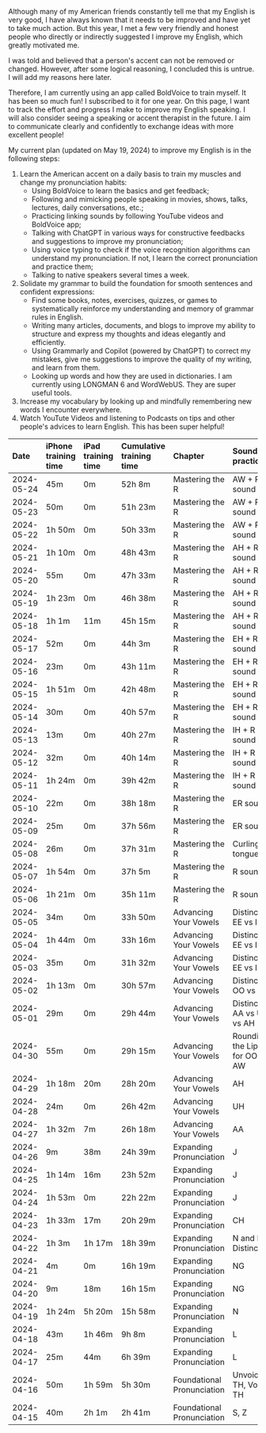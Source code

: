Although many of my American friends constantly tell me that my English is very good, I have always known that it needs to be improved and have yet to take much action. But this year, I met a few very friendly and honest people who directly or indirectly suggested I improve my English, which greatly motivated me.

I was told and believed that a person's accent can not be removed or changed. However, after some logical reasoning, I concluded this is untrue. I will add my reasons here later.

Therefore, I am currently using an app called BoldVoice to train myself. It has been so much fun! I subscribed to it for one year. On this page, I want to track the effort and progress I make to improve my English speaking. I will also consider seeing a speaking or accent therapist in the future. I aim to communicate clearly and confidently to exchange ideas with more excellent people!

My current plan (updated on May 19, 2024) to improve my English is in the following steps:

1. Learn the American accent on a daily basis to train my muscles and change my pronunciation habits:
   - Using BoldVoice to learn the basics and get feedback;
   - Following and mimicking people speaking in movies, shows, talks, lectures, daily conversations, etc.;
   - Practicing linking sounds by following YouTube videos and BoldVoice app;
   - Talking with ChatGPT in various ways for constructive feedbacks and suggestions to improve my pronunciation;
   - Using voice typing to check if the voice recognition algorithms can understand my pronunciation. If not, I learn the correct pronunciation and practice them;
   - Talking to native speakers several times a week.
2. Solidate my grammar to build the foundation for smooth sentences and confident expressions:
   - Find some books, notes, exercises, quizzes, or games to systematically reinforce my understanding and memory of grammar rules in English.
   - Writing many articles, documents, and blogs to improve my ability to structure and express my thoughts and ideas elegantly and efficiently.
   - Using Grammarly and Copilot (powered by ChatGPT) to correct my mistakes, give me suggestions to improve the quality of my writing, and learn from them.
   - Looking up words and how they are used in dictionaries. I am currently using LONGMAN 6 and WordWebUS. They are super useful tools.
3. Increase my vocabulary by looking up and mindfully remembering new words I encounter everywhere.
4. Watch YouTute Videos and listening to Podcasts on tips and other people's advices to learn English. This has been super helpful!

| Date       | iPhone training time | iPad training time | Cumulative training time | Chapter                    | Sound practiced                 | Example words                   |
| :--------- | :------------------- | :----------------- | :----------------------- | :------------------------- | :------------------------------ | :------------------------------ |
| 2024-05-24 | 45m                  | 0m                 | 52h 8m                   | Mastering the R            | AW + R sound                    | important, fortune              |
| 2024-05-23 | 50m                  | 0m                 | 51h 23m                  | Mastering the R            | AW + R sound                    | orthodox                        |
| 2024-05-22 | 1h 50m               | 0m                 | 50h 33m                  | Mastering the R            | AW + R sound                    | storm, border                   |
| 2024-05-21 | 1h 10m               | 0m                 | 48h 43m                  | Mastering the R            | AH + R sound                    | large, charge                   |
| 2024-05-20 | 55m                  | 0m                 | 47h 33m                  | Mastering the R            | AH + R sound                    | scarf, bizarre                  |
| 2024-05-19 | 1h 23m               | 0m                 | 46h 38m                  | Mastering the R            | AH + R sound                    | car, farm                       |
| 2024-05-18 | 1h 1m                | 11m                | 45h 15m                  | Mastering the R            | AH + R sound                    | dark, far                       |
| 2024-05-17 | 52m                  | 0m                 | 44h 3m                   | Mastering the R            | EH + R sound                    | haircut                         |
| 2024-05-16 | 23m                  | 0m                 | 43h 11m                  | Mastering the R            | EH + R sound                    | heir                            |
| 2024-05-15 | 1h 51m               | 0m                 | 42h 48m                  | Mastering the R            | EH + R sound                    | area, various                   |
| 2024-05-14 | 30m                  | 0m                 | 40h 57m                  | Mastering the R            | EH + R sound                    | square, wear                    |
| 2024-05-13 | 13m                  | 0m                 | 40h 27m                  | Mastering the R            | IH + R sound                    | severe                          |
| 2024-05-12 | 32m                  | 0m                 | 40h 14m                  | Mastering the R            | IH + R sound                    | unclear                         |
| 2024-05-11 | 1h 24m               | 0m                 | 39h 42m                  | Mastering the R            | IH + R sound                    | fierce, sincere                 |
| 2024-05-10 | 22m                  | 0m                 | 38h 18m                  | Mastering the R            | ER sound                        | attorny, journalist             |
| 2024-05-09 | 25m                  | 0m                 | 37h 56m                  | Mastering the R            | ER sound                        | curve, certain                  |
| 2024-05-08 | 26m                  | 0m                 | 37h 31m                  | Mastering the R            | Curling the tongue              | fashion, ship                   |
| 2024-05-07 | 1h 54m               | 0m                 | 37h 5m                   | Mastering the R            | R sound                         | inspiration, evaporate          |
| 2024-05-06 | 1h 21m               | 0m                 | 35h 11m                  | Mastering the R            | R sound                         | rain, driver                    |
| 2024-05-05 | 34m                  | 0m                 | 33h 50m                  | Advancing Your Vowels      | Distinction: EE vs IH           | spirit, ceiling [S.EE.L.IH.NG]  |
| 2024-05-04 | 1h 44m               | 0m                 | 33h 16m                  | Advancing Your Vowels      | Distinction: EE vs IH           | green[G.R.EE.N], lift[L.IH.F.T] |
| 2024-05-03 | 35m                  | 0m                 | 31h 32m                  | Advancing Your Vowels      | Distinction: EE vs IH           | heat, hit                       |
| 2024-05-02 | 1h 13m               | 0m                 | 30h 57m                  | Advancing Your Vowels      | Distinction: OO vs U            | mute, look                      |
| 2024-05-01 | 29m                  | 0m                 | 29h 44m                  | Advancing Your Vowels      | Distinction: AA vs UH vs AH     | hat, hut, hot                   |
| 2024-04-30 | 55m                  | 0m                 | 29h 15m                  | Advancing Your Vowels      | Rounding the Lips for OO and AW | tune, strawberry                |
| 2024-04-29 | 1h 18m               | 20m                | 28h 20m                  | Advancing Your Vowels      | AH                              | stop, watch                     |
| 2024-04-28 | 24m                  | 0m                 | 26h 42m                  | Advancing Your Vowels      | UH                              | cut                             |
| 2024-04-27 | 1h 32m               | 7m                 | 26h 18m                  | Advancing Your Vowels      | AA                              | class, cat                      |
| 2024-04-26 | 9m                   | 38m                | 24h 39m                  | Expanding Pronunciation    | J                               | judge                           |
| 2024-04-25 | 1h 14m               | 16m                | 23h 52m                  | Expanding Pronunciation    | J                               | journalist                      |
| 2024-04-24 | 1h 53m               | 0m                 | 22h 22m                  | Expanding Pronunciation    | J                               | conjugation                     |
| 2024-04-23 | 1h 33m               | 17m                | 20h 29m                  | Expanding Pronunciation    | CH                              | approachable                    |
| 2024-04-22 | 1h 3m                | 1h 17m             | 18h 39m                  | Expanding Pronunciation    | N and L Distinction             | doll, mental                    |
| 2024-04-21 | 4m                   | 0m                 | 16h 19m                  | Expanding Pronunciation    | NG                              | Jumping-off point               |
| 2024-04-20 | 9m                   | 18m                | 16h 15m                  | Expanding Pronunciation    | NG                              | blessing                        |
| 2024-04-19 | 1h 24m               | 5h 20m             | 15h 58m                  | Expanding Pronunciation    | N                               | original                        |
| 2024-04-18 | 43m                  | 1h 46m             | 9h 8m                    | Expanding Pronunciation    | L                               | angel                           |
| 2024-04-17 | 25m                  | 44m                | 6h 39m                   | Expanding Pronunciation    | L                               | well                            |
| 2024-04-16 | 50m                  | 1h 59m             | 5h 30m                   | Foundational Pronunciation | Unvoiced TH, Voiced TH          | healthy, southern               |
| 2024-04-15 | 40m                  | 2h 1m              | 2h 41m                   | Foundational Pronunciation | S, Z                            | assess, position                |
